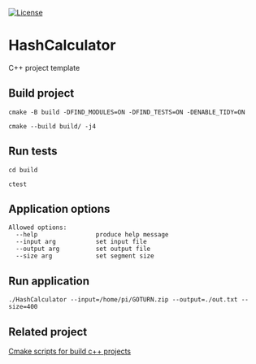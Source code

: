 [![License][license-image]][license-url]

# HashCalculator
C++ project template

## Build project
`cmake -B build -DFIND_MODULES=ON -DFIND_TESTS=ON -DENABLE_TIDY=ON`

`cmake --build build/ -j4`

## Run tests
`cd build`

`ctest`

## Application options
```
Allowed options:
  --help                produce help message
  --input arg           set input file
  --output arg          set output file
  --size arg            set segment size
```

## Run application
`./HashCalculator --input=/home/pi/GOTURN.zip --output=./out.txt --size=400`

## Related project
[Cmake scripts for build c++ projects](https://github.com/nicledomaS/cmake/blob/master/README.md)

[license-image]: https://img.shields.io/badge/License-Apache%202.0-blue.svg
[license-url]: LICENSE
